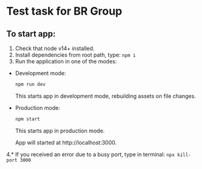# Test task for BR Group

## To start app:

1. Check that node v14+ installed.
2. Install dependencies from root path, type: `npm i`
3. Run the application in one of the modes:
- Development mode:

  ```sh
  npm run dev
  ```

  This starts app in development mode, rebuilding assets on file changes. 

- Production mode:

  ```sh
  npm start
  ```
  This starts app in production mode.

  App will started at http://localhost:3000.

4.* If you received an error due to a busy port, type in terminal: `npx kill-port 3000`
